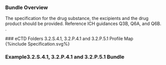 ### Bundle Overview

<p> The specification for the drug substance, the excipients and the drug product should be provided. 
Reference ICH guidances Q3B, Q6A, and Q6B. .</p>
### eCTD Folders 3.2.S.4.1, 3.2.P.4.1 and 3.2.P.5.1 Profile Map
<div>{%include Specification.svg%}</div>

### Example3.2.S.4.1, 3.2.P.4.1 and 3.2.P.5.1 Bundle